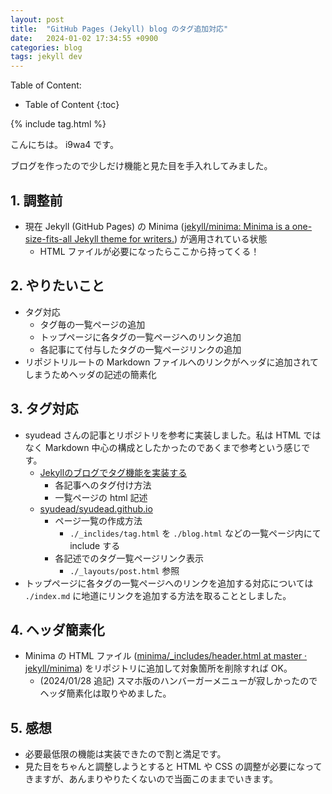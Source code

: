 ```yaml
---
layout: post
title:  "GitHub Pages (Jekyll) blog のタグ追加対応"
date:   2024-01-02 17:34:55 +0900
categories: blog
tags: jekyll dev
---
```


Table of Content:
- Table of Content
{:toc}

{% include tag.html %}

<!-- # h1 -->

こんにちは。 i9wa4 です。

ブログを作ったので少しだけ機能と見た目を手入れしてみました。

## 1. 調整前

- 現在 Jekyll (GitHub Pages) の Minima ([jekyll/minima: Minima is a one-size-fits-all Jekyll theme for writers.](https://github.com/jekyll/minima)) が適用されている状態
    - HTML ファイルが必要になったらここから持ってくる！

## 2. やりたいこと

- タグ対応
    - タグ毎の一覧ページの追加
    - トップページに各タグの一覧ページへのリンク追加
    - 各記事にて付与したタグの一覧ページリンクの追加
- リポジトリルートの Markdown ファイルへのリンクがヘッダに追加されてしまうためヘッダの記述の簡素化

## 3. タグ対応

- syudead さんの記事とリポジトリを参考に実装しました。私は HTML ではなく Markdown 中心の構成としたかったのであくまで参考という感じです。
    - [Jekyllのブログでタグ機能を実装する](https://rainyflow.net/2016/03/13/jekyll-tags.html)
        - 各記事へのタグ付け方法
        - 一覧ページの html 記述
    - [syudead/syudead.github.io](https://github.com/syudead/syudead.github.io)
        - ページ一覧の作成方法
            - `./_inclides/tag.html` を `./blog.html` などの一覧ページ内にて include する
        - 各記述でのタグ一覧ページリンク表示
            - `./_layouts/post.html` 参照
- トップページに各タグの一覧ページへのリンクを追加する対応については `./index.md` に地道にリンクを追加する方法を取ることとしました。

## 4. ヘッダ簡素化

- Minima の HTML ファイル ([minima/\_includes/header.html at master · jekyll/minima](https://github.com/jekyll/minima/blob/master/_includes/header.html)) をリポジトリに追加して対象箇所を削除すれば OK。
    - (2024/01/28 追記) スマホ版のハンバーガーメニューが寂しかったのでヘッダ簡素化は取りやめました。

## 5. 感想

- 必要最低限の機能は実装できたので割と満足です。
- 見た目をちゃんと調整しようとすると HTML や CSS の調整が必要になってきますが、あんまりやりたくないので当面このままでいきます。
